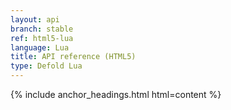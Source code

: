 ```yaml
---
layout: api
branch: stable
ref: html5-lua
language: Lua
title: API reference (HTML5)
type: Defold Lua
---
```

{% include anchor_headings.html html=content %}
